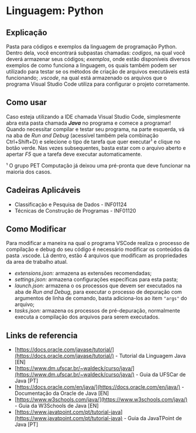 # Linguagem: Python

## Explicação
<!-- TODO Revisar pastas -->
Pasta para códigos e exemplos da linguagem de programação Python. Dentro dela, você encontrará  subpastas chamadas: *codigos*, na qual você deverá armazenar seus códigos; *exemplos*, onde estão disponíveis diversos exemplos de como funciona a linguagem, os quais também podem ser utilizado para testar se os métodos de criação de arquivos executáveis está funcionando; *.vscode*, na qual está armazenado os arquivos que o programa Visual Studio Code utiliza para configurar o projeto corretamente.

## Como usar

Caso esteja utilizando a IDE chamada Visual Studio Code, simplesmente abra esta pasta chamada ***Java*** no programa e comece a programar! Quando necessitar compilar e testar seu programa, na parte esquerda, vá na aba de *Run and Debug* (acessível também pela combinação Ctrl+Shift+D) e selecione o tipo de tarefa que quer executar¹ e clique no botão verde. Nas vezes subsequentes, basta estar com o arquivo aberto e apertar *F5* que a tarefa deve executar automaticamente.

¹ O grupo PET Computação já deixou uma pré-pronta que deve funcionar na maioria dos casos.

## Cadeiras Aplicáveis

* Classificação e Pesquisa de Dados - INF01124
* Técnicas de Construção de Programas - INF01120

## Como Modificar

Para modificar a maneira na qual o programa VSCode realiza o processo de compilação e debug do seu código é necessário modificar os conteúdos da pasta .vscode. Lá dentro, estão 4  arquivos que modificam as propriedades da area de trabalho atual.

* *extensions.json:* armazena as extensões recomendadas;
* *settings.json:* armazena configurações especificas para esta pasta;
* *launch.json:* armazena o os processos que devem ser executados na aba de *Run and Debug*, para executar o processo de depuração com argumentos de linha de comando, basta adiciona-los ao item `"args"` do arquivo;
* *tasks.json:* armazena os processos de pré-depuração, normalmente executa a compilação dos arquivos para serem executados.

## Links de referencia

* [https://docs.oracle.com/javase/tutorial/](https://docs.oracle.com/javase/tutorial/) - Tutorial da Linguagem Java [EN]
* [https://www.dm.ufscar.br/~waldeck/curso/java/](https://www.dm.ufscar.br/~waldeck/curso/java/) - Guia da UFSCar de Java [PT]
* [https://docs.oracle.com/en/java/](https://docs.oracle.com/en/java/) - Documentação da Oracle de Java [EN]
* [https://www.w3schools.com/java/](https://www.w3schools.com/java/) - Guia da W3Schools de Java [EN]
* [https://www.javatpoint.com/pt/tutorial-java](https://www.javatpoint.com/pt/tutorial-java) - Guia da JavaTPoint de Java [PT]
